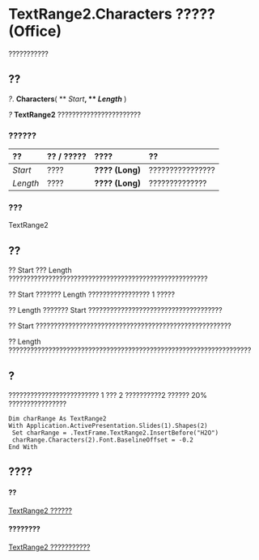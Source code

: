 
# TextRange2.Characters ????? (Office)

???????????


## ??

 _?_. **Characters**( ** _Start_**, ** _Length_** )

 _?_ **TextRange2** ???????????????????????


### ??????



|**??**|**?? / ?????**|**????**|**??**|
|:-----|:-----|:-----|:-----|
| _Start_|????|**???? (Long)**|????????????????|
| _Length_|????|**???? (Long)**|??????????????|

### ???

TextRange2


## ??

?? Start ??? Length ???????????????????????????????????????????????????????

?? Start ??????? Length ????????????????? 1 ?????

?? Length ??????? Start ?????????????????????????????????????

?? Start ??????????????????????????????????????????????????????

?? Length ???????????????????????????????????????????????????????????????????


## ?

????????????????????????? 1 ??? 2 ??????????2 ?????? 20% ????????????????


```
Dim charRange As TextRange2 
With Application.ActivePresentation.Slides(1).Shapes(2) 
 Set charRange = .TextFrame.TextRange2.InsertBefore("H2O") 
 charRange.Characters(2).Font.BaselineOffset = -0.2 
End With 

```


## ????


#### ??


[TextRange2 ??????](a6a59c9b-9b64-c1e2-2e98-a1f99025c877.md)
#### ????????


[TextRange2 ???????????](http://msdn.microsoft.com/library/26daffff-b9ef-fd94-f5b7-ed3a09840cb6%28Office.15%29.aspx)